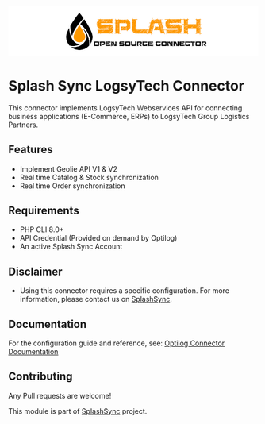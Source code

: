 [![N|Solid](https://github.com/SplashSync/Php-Core/raw/master/img/github.jpg)](https://www.splashsync.com)

# Splash Sync LogsyTech Connector

This connector implements LogsyTech Webservices API for connecting business applications (E-Commerce, ERPs) to LogsyTech Group Logistics Partners.

## Features
- Implement Geolie API V1 & V2
- Real time Catalog & Stock synchronization
- Real time Order synchronization

## Requirements

* PHP CLI 8.0+
* API Credential (Provided on demand by Optilog)
* An active Splash Sync Account 

## Disclaimer

* Using this connector requires a specific configuration. For more information, please contact us on [SplashSync](https://www.splashsync.com).

## Documentation

For the configuration guide and reference, see: [Optilog Connector Documentation](https://splashsync.gitlab.io/Optilog-Bundle/)

## Contributing

Any Pull requests are welcome! 

This module is part of [SplashSync](https://www.splashsync.com) project.
